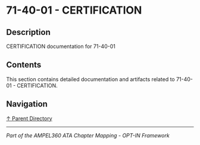 # 71-40-01 - CERTIFICATION

## Description

CERTIFICATION documentation for 71-40-01

## Contents

This section contains detailed documentation and artifacts related to 71-40-01 - CERTIFICATION.

## Navigation

[↑ Parent Directory](../README.md)

---

*Part of the AMPEL360 ATA Chapter Mapping - OPT-IN Framework*
